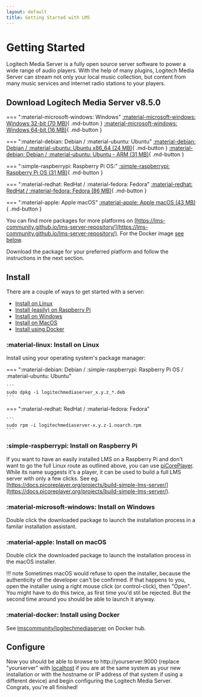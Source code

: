 ```yaml
---
layout: default
title: Getting Started with LMS
---
```


# Getting Started

Logitech Media Server is a fully open source server software to power a wide range of audio players. With the help of many plugins, Logitech Media Server can stream not only your local music collection, but content from many music services and internet radio stations to your players.

<!--
	Do not edit this below section marked with DOWNLOADS/ENDDONWLOADS! It is automatically generated from the repository files.
	Any change to the file would be overwritten next time changes from the plugin repository are embedded.
	If you'd like to apply a change, update the plugin's repository file
	(https://github.com/LMS-Community/lms-server-repository) instead.
-->
<!--DOWNLOADS-->

## Download Logitech Media Server v8.5.0

=== ":material-microsoft-windows: Windows"
    [:material-microsoft-windows: Windows 32-bit (70 MB)](https://downloads.lms-community.org/LogitechMediaServer_v8.5.0/LogitechMediaServer-8.5.0.exe){ .md-button }
    [:material-microsoft-windows: Windows 64-bit (16 MB)](https://downloads.lms-community.org/LogitechMediaServer_v8.5.0/LogitechMediaServer-8.5.0-win64.exe){ .md-button }

=== ":material-debian: Debian / :material-ubuntu: Ubuntu"
    [:material-debian: Debian / :material-ubuntu: Ubuntu x86_64 (24 MB)](https://downloads.lms-community.org/LogitechMediaServer_v8.5.0/logitechmediaserver_8.5.0_amd64.deb){ .md-button }
    [:material-debian: Debian / :material-ubuntu: Ubuntu - ARM (31 MB)](https://downloads.lms-community.org/LogitechMediaServer_v8.5.0/logitechmediaserver_8.5.0_arm.deb){ .md-button }

=== ":simple-raspberrypi: Raspberry Pi OS:"
    [:simple-raspberrypi: Raspberry Pi OS (31 MB)](https://downloads.lms-community.org/LogitechMediaServer_v8.5.0/logitechmediaserver_8.5.0_arm.deb){ .md-button }

=== ":material-redhat: RedHat / :material-fedora: Fedora"
    [:material-redhat: RedHat / :material-fedora: Fedora (86 MB)](https://downloads.lms-community.org/LogitechMediaServer_v8.5.0/logitechmediaserver-8.5.0-1.noarch.rpm){ .md-button }

=== ":material-apple: Apple macOS"
    [:material-apple: Apple macOS (43 MB)](https://downloads.lms-community.org/LogitechMediaServer_v8.5.0/LogitechMediaServer-8.5.0.pkg){ .md-button }

<!--ENDDOWNLOADS-->

You can find more packages for more platforms on [https://lms-community.github.io/lms-server-repository/](https://lms-community.github.io/lms-server-repository/). For the Docker image [see below](#install-using-docker).

Download the package for your preferred platform and follow the instructions in the next section.

## Install

There are a couple of ways to get started with a server:

- [Install on Linux](#install-on-linux)
- [Install (easily) on Raspberry Pi](#install-on-raspberry-pi)
- [Install on Windows](#install-on-windows)
- [Install on MacOS](#install-on-macos)
- [Install using Docker](#install-using-docker)

### :material-linux: Install on Linux

Install using your operating system's package manager:

=== ":material-debian: Debian / :simple-raspberrypi: Raspberry Pi OS / :material-ubuntu: Ubuntu"

    ```
    sudo dpkg -i logitechmediaserver_x.y.z_*.deb
    ```

=== ":material-redhat: RedHat / :material-fedora: Fedora"

    ```
    sudo rpm -i logitechmediaserver-x.y.z-1.noarch.rpm
    ```

### :simple-raspberrypi: Install on Raspberry Pi

If you want to have an easily installed LMS on a Raspberry Pi and don't want to go the full Linux route as outlined above, you can use [piCorePlayer](https://picoreplayer.org). While its name suggests it's a player, it can be used to build a full LMS server with only a few clicks. See eg. [https://docs.picoreplayer.org/projects/build-simple-lms-server/](https://docs.picoreplayer.org/projects/build-simple-lms-server/).

### :material-microsoft-windows: Install on Windows

Double click the downloaded package to launch the installation process in a familar installation assistant.

### :material-apple: Install on macOS

Double click the downloaded package to launch the installation process in the macOS installer.

!!! note
    Sometimes macOS would refuse to open the installer, because the authenticity of the developer can't be confirmed. If that happens to you, open the installer using a right mouse click (or control-click), then "Open". You might have to do this twice, as first time you'd stil be rejected. But the second time around you should be able to launch it anyway.

### :material-docker: Install using Docker

See [lmscommunity/logitechmediaserver](https://hub.docker.com/r/lmscommunity/logitechmediaserver) on Docker hub.

## Configure

Now you should be able to browse to http://yourserver:9000 (replace "yourserver" with [localhost](http://localhost:9000) if you are at the same system as your new installation or with the hostname or IP address of that system if using a different device) and begin configuring the Logitech Media Server.
Congrats, you're all finished!
